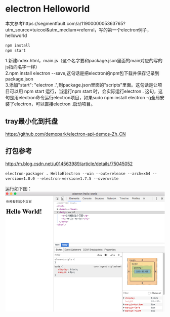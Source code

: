 # electron Helloworld  
本文参考https://segmentfault.com/a/1190000005363765?utm_source=tuicool&utm_medium=referral，写的第一个electron例子，helloworld
```  
npm install  
npm start  
```

1.新建index.html，main.js（这个名字要和package.json里面的main对应的写的js指向名字一样）  
2.npm install electron --save,这句话是把electron的npm包下载并保存记录到package.json  
3.添加"start": "electron .",到package.json里面的"scripts"里面。这句话是让项目可以用
npm start 运行，当运行npm start 时，会实际运行electron . 这句，这句是用electron命令运行electron项目，如果sudo npm install electron -g全局安装了electron，可以直接electron .启动项目。

## tray最小化到托盘
https://github.com/demopark/electron-api-demos-Zh_CN

## 打包参考  
http://m.blog.csdn.net/u014563989/article/details/75045052  

```
electron-packager . HelloElectron --win --out=release --arch=x64 --version=1.0.0 --electron-version=1.7.5 --overwrite
```

运行如下图：  
![electron.png](./electron.png)